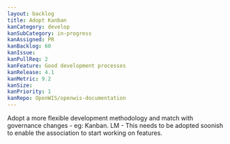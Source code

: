 ```yaml
---
layout: backlog
title: Adopt Kanban
kanCategory: develop
kanSubCategory: in-progress
kanAssigned: PR
kanBacklog: 60
kanIssue:
kanPullReq: 2
kanFeature: Good development processes
kanRelease: 4.1
kanMetric: 9.2
kanSize:
kanPriority: 1
kanRepo: OpenWIS/openwis-documentation
---
```

Adopt a more flexible development methodology and match with governance changes - eg: Kanban. LM - This needs to be adopted soonish to enable the association to start working on features.
